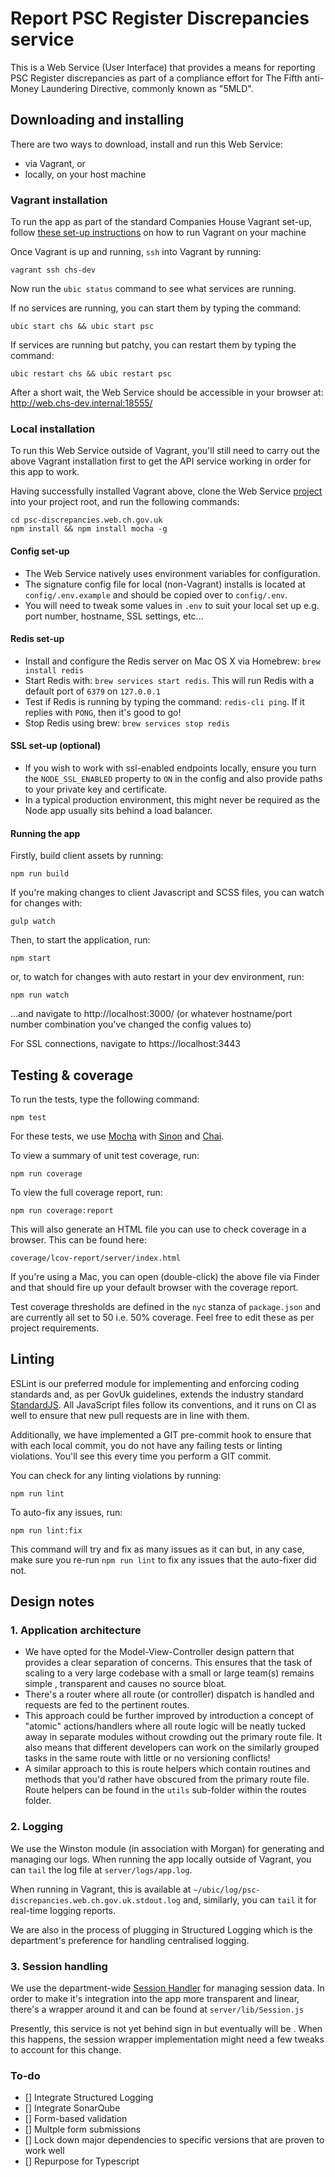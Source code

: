 # Report PSC Register Discrepancies service

This is a Web Service (User Interface) that provides a means for reporting PSC Register discrepancies as part of a compliance effort for The Fifth anti-Money Laundering Directive, commonly known as "5MLD".

## Downloading and installing

There are two ways to download, install and run this Web Service:
- via Vagrant, or
- locally, on your host machine

 ### Vagrant installation

 To run the app as part of the standard Companies House Vagrant set-up, follow [these set-up instructions](https://github.com/companieshouse/vagrant-chs-development-v2) on how to run Vagrant on your machine

 Once Vagrant is up and running, `ssh` into Vagrant by running:
 ```
vagrant ssh chs-dev
 ```

Now run the `ubic status` command to see what services are running.

If no services are running, you can start them by typing the command:
```
ubic start chs && ubic start psc
```

If services are running but patchy, you can restart them by typing the command:
```
ubic restart chs && ubic restart psc
```
After a short wait, the Web Service should be accessible in your browser at: http://web.chs-dev.internal:18555/

### Local installation

To run this Web Service outside of Vagrant, you'll still need to carry out the above Vagrant installation first to get the API service working in order for this app to work.

Having successfully installed Vagrant above, clone the Web Service [project](https://github.com/companieshouse/psc-discrepancies.web.ch.gov.uk) into your project root, and run the following commands:
```
cd psc-discrepancies.web.ch.gov.uk
npm install && npm install mocha -g
```
#### Config set-up

- The Web Service natively uses environment variables for configuration.
- The signature config file for local (non-Vagrant) installs is located at `config/.env.example` and should be copied over to `config/.env`.
- You will need to tweak some values in `.env` to suit your local set up e.g. port number, hostname, SSL settings, etc...

#### Redis set-up

- Install and configure the Redis server on Mac OS X via Homebrew: `brew install redis`
- Start Redis with: `brew services start redis`. This will run Redis with a default port of `6379` on `127.0.0.1`
- Test if Redis is running by typing the command: `redis-cli ping`.  If it replies with `PONG`, then it's good to go!
- Stop Redis using brew: `brew services stop redis`

#### SSL set-up (optional)

- If you wish to work with ssl-enabled endpoints locally, ensure you turn the `NODE_SSL_ENABLED` property to `ON` in the config and also provide paths to your private key and certificate.
- In a typical production environment, this might never be required as the Node app usually sits behind a load balancer.

#### Running the app

Firstly, build client assets by running:
```
npm run build
```
If you're making changes to client Javascript and SCSS files, you can watch for changes with:
```
gulp watch
```
Then, to start the application, run:
```
npm start
```
or, to watch for changes with auto restart in your dev environment, run:
```
npm run watch
```
...and navigate to http://localhost:3000/ (or whatever hostname/port number combination you've changed the config values to)

For SSL connections, navigate to https://localhost:3443

## Testing & coverage

To run the tests, type the following command:
```
npm test
```
For these tests, we use [Mocha](http://mochajs.org/) with [Sinon](http://sinonjs.org/) and [Chai](http://chaijs.com/).

To view a summary of unit test coverage, run:
```
npm run coverage
```
To view the full coverage report, run:
```
npm run coverage:report
```
This will also generate an HTML file you can use to check coverage in a browser. This can be found here:
```
coverage/lcov-report/server/index.html
```
If you're using a Mac, you can open (double-click) the above file via Finder and that should fire up your default browser with the coverage report.

Test coverage thresholds are defined in the `nyc` stanza of `package.json` and are currently all set to 50 i.e. 50% coverage. Feel free to edit these as per project requirements.

## Linting

ESLint is our preferred module for implementing and enforcing coding standards and, as per GovUk guidelines, extends the industry standard  [StandardJS](https://standardjs.com/). All JavaScript files follow its conventions, and it runs on CI as well to ensure that new pull requests are in line with them.

Additionally, we have implemented a GIT pre-commit hook to ensure that with each local commit, you do not have any failing tests or linting violations. You'll see this every time you perform a GIT commit.

You can check for any linting violations by running:
```
npm run lint
```

To auto-fix any issues, run:
```
npm run lint:fix
```
This command will try and fix as many issues as it can but, in any case, make sure you re-run `npm run lint` to fix any issues that the auto-fixer did not.

## Design notes

 ### 1. Application architecture

- We have opted for the Model-View-Controller design pattern that provides a clear separation of concerns. This ensures that the task of scaling to a very large codebase with a small or large team(s) remains simple , transparent and causes no source bloat.
- There's  a router where all route (or controller) dispatch is handled and requests are fed to the pertinent routes.
- This approach could be further improved by introduction a concept of "atomic" actions/handlers where all route logic will be neatly tucked away in separate modules without crowding out the primary route file. It also means that different developers can work on the similarly grouped tasks in the same route  with little or no versioning conflicts!
- A similar approach to this is route helpers which contain routines and methods that you'd rather have obscured from the primary route file. Route helpers can be found in the `utils` sub-folder within the routes folder.

### 2. Logging

We use the Winston module (in association with Morgan) for generating and managing our logs. When running the app locally outside of Vagrant, you can `tail` the log file at `server/logs/app.log`.

When running in Vagrant, this is available at `~/ubic/log/psc-discrepancies.web.ch.gov.uk.stdout.log` and, similarly, you can `tail` it for real-time logging reports.

We are also in the process of plugging in Structured Logging which is the department's preference for handling centralised logging.

### 3. Session handling

We use the department-wide [Session Handler](https://github.com/companieshouse/node-session-handler) for managing session data. In order to make it's integration into the app more transparent and linear, there's a wrapper around it and can be found at `server/lib/Session.js`

Presently, this service is not yet behind sign in but eventually will be . When this happens, the session wrapper implementation might need a few tweaks to account for this change.

### To-do

- [] Integrate Structured Logging
- [] Integrate SonarQube
- [] Form-based validation
- [] Multple form submissions
- [] Lock down major dependencies to specific versions that are proven to work well
- [] Repurpose for Typescript
